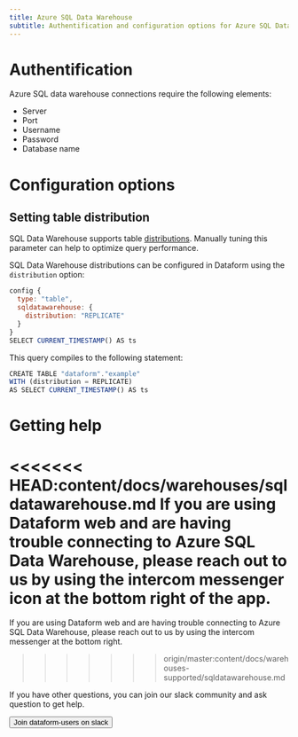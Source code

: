 ```yaml
---
title: Azure SQL Data Warehouse
subtitle: Authentification and configuration options for Azure SQL Data Warehouse
---
```


# Authentification

Azure SQL data warehouse connections require the following elements:

- Server
- Port
- Username
- Password
- Database name

# Configuration options

## Setting table distribution

SQL Data Warehouse supports table <a target="_blank" rel="noopener" href="https://docs.microsoft.com/en-us/azure/sql-data-warehouse/massively-parallel-processing-mpp-architecture#distributions">distributions</a>.
Manually tuning this parameter can help to optimize query performance.

SQL Data Warehouse distributions can be configured in Dataform using the `distribution` option:

```js
config {
  type: "table",
  sqldatawarehouse: {
    distribution: "REPLICATE"
  }
}
SELECT CURRENT_TIMESTAMP() AS ts
```

This query compiles to the following statement:

```js
CREATE TABLE "dataform"."example"
WITH (distribution = REPLICATE)
AS SELECT CURRENT_TIMESTAMP() AS ts
```

# Getting help

<<<<<<< HEAD:content/docs/warehouses/sqldatawarehouse.md
If you are using Dataform web and are having trouble connecting to Azure SQL Data Warehouse, please reach out to us by using the intercom messenger icon at the bottom right of the app.
=======
If you are using Dataform web and are having trouble connecting to Azure SQL Data Warehouse, please reach out to us by using the intercom messenger at the bottom right.
>>>>>>> origin/master:content/docs/warehouses-supported/sqldatawarehouse.md

If you have other questions, you can join our slack community and ask question to get help.

<a href="https://slack.dataform.co"><button>Join dataform-users on slack</button></a>
